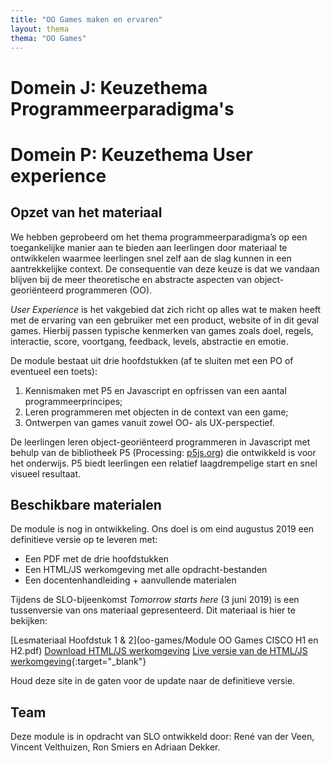 ```yaml
---
title: "OO Games maken en ervaren"
layout: thema
thema: "OO Games"
---
```


# Domein J: Keuzethema Programmeerparadigma's
# Domein P: Keuzethema User experience

## Opzet van het materiaal

We hebben geprobeerd om het thema programmeerparadigma’s op een toegankelijke manier aan te bieden aan leerlingen door materiaal te ontwikkelen waarmee leerlingen snel zelf aan de slag kunnen in een aantrekkelijke context. 
De consequentie van deze keuze is dat we vandaan blijven bij de meer theoretische en abstracte aspecten van object-georiënteerd programmeren (OO).

_User Experience_ is het vakgebied dat zich richt op alles wat te maken heeft met de ervaring van een gebruiker met een product, website of in dit geval games.
Hierbij passen typische kenmerken van games zoals doel, regels, interactie, score, voortgang, feedback, levels, abstractie en emotie.

De module bestaat uit drie hoofdstukken (af te sluiten met een PO of eventueel een toets):

1. Kennismaken met P5 en Javascript en opfrissen van een aantal programmeerprincipes;
2. Leren programmeren met objecten in de context van een game;
3. Ontwerpen van games vanuit zowel OO- als UX-perspectief. 

De leerlingen leren object-georiënteerd programmeren in Javascript met behulp van de bibliotheek P5 (Processing: [p5js.org](https://p5js.org)) die ontwikkeld is voor het onderwijs. 
P5 biedt leerlingen een relatief laagdrempelige start en snel visueel resultaat.

## Beschikbare materialen

De module is nog in ontwikkeling. 
Ons doel is om eind augustus 2019 een definitieve versie op te leveren met:

* Een PDF met de drie hoofdstukken
* Een HTML/JS werkomgeving met alle opdracht-bestanden
* Een docentenhandleiding + aanvullende materialen

Tijdens de SLO-bijeenkomst _Tomorrow starts here_ (3 juni 2019) is een tussenversie van ons materiaal gepresenteerd. Dit materiaal is hier te bekijken:

<i class="far fa-file-pdf"></i> [Lesmateriaal Hoofdstuk 1 & 2](oo-games/Module OO Games CISCO H1 en H2.pdf)
<i class="far fa-file-archive"></i> [Download HTML/JS werkomgeving](oo-games/OO_omgeving.zip)
<i class="far fa-link"></i> [Live versie van de HTML/JS werkomgeving](oo-games/OO_omgeving/){:target="_blank"}

Houd deze site in de gaten voor de update naar de definitieve versie.

## Team

Deze module is in opdracht van SLO ontwikkeld door:
René van der Veen, Vincent Velthuizen, Ron Smiers en Adriaan Dekker.

